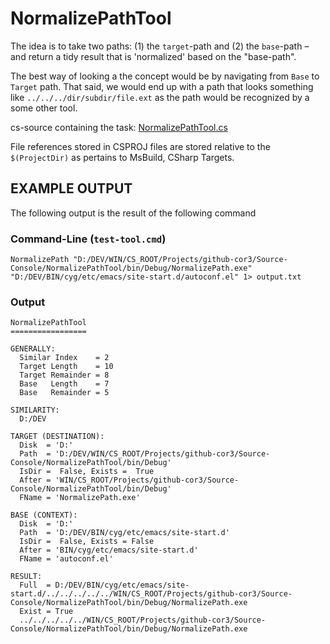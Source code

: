 ﻿# NormalizePathTool

The idea is to take two paths: (1) the `target`-path and (2) the `base`-path &ndash; 
and return a tidy result that is 'normalized' based on the "base-path".

The best way of looking a the concept would be by navigating from `Base` to `Target` path.
That said, we would end up with a path that looks something like `../../../dir/subdir/file.ext`
as the path would be recognized by a some other tool.

cs-source containing the task: [NormalizePathTool.cs]

File references stored in CSPROJ files are stored relative to the `$(ProjectDir)`
as pertains to MsBuild, CSharp Targets.

## EXAMPLE OUTPUT

The following output is the result of the following command

### Command-Line (`test-tool.cmd`)

	NormalizePath "D:/DEV/WIN/CS_ROOT/Projects/github-cor3/Source-Console/NormalizePathTool/bin/Debug/NormalizePath.exe" "D:/DEV/BIN/cyg/etc/emacs/site-start.d/autoconf.el" 1> output.txt

### Output

	NormalizePathTool
	=================

	GENERALLY:
	  Similar Index    = 2
	  Target Length    = 10
	  Target Remainder = 8
	  Base   Length    = 7
	  Base   Remainder = 5

	SIMILARITY:
	  D:/DEV

	TARGET (DESTINATION):
	  Disk  = 'D:'
	  Path  = 'D:/DEV/WIN/CS_ROOT/Projects/github-cor3/Source-Console/NormalizePathTool/bin/Debug'
	  IsDir =  False, Exists =  True
	  After = 'WIN/CS_ROOT/Projects/github-cor3/Source-Console/NormalizePathTool/bin/Debug'
	  FName = 'NormalizePath.exe'

	BASE (CONTEXT):
	  Disk  = 'D:'
	  Path  = 'D:/DEV/BIN/cyg/etc/emacs/site-start.d'
	  IsDir =  False, Exists = False
	  After = 'BIN/cyg/etc/emacs/site-start.d'
	  FName = 'autoconf.el'

	RESULT:
	  Full  = D:/DEV/BIN/cyg/etc/emacs/site-start.d/../../../../../WIN/CS_ROOT/Projects/github-cor3/Source-Console/NormalizePathTool/bin/Debug/NormalizePath.exe
	  Exist = True
	  ../../../../../WIN/CS_ROOT/Projects/github-cor3/Source-Console/NormalizePathTool/bin/Debug/NormalizePath.exe


[NormalizePathTool.cs]: https://github.com/tfoxo/System.Cor3/blob/master/Source/Cor3.Core/Tasks/NormalizePathTool.cs